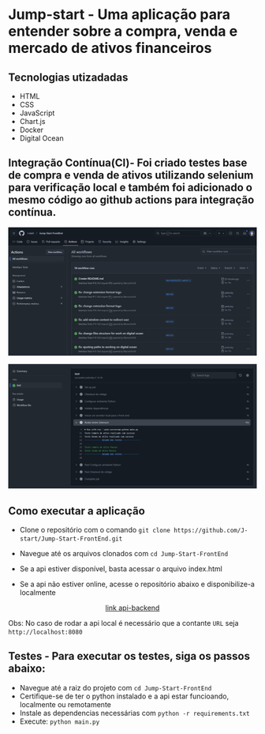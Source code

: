 # Jump-start - Uma aplicação para entender sobre a compra, venda e mercado de ativos financeiros

## Tecnologias utizadadas
- HTML
- CSS
- JavaScript
- Chart.js
- Docker
- Digital Ocean

## Integração Contínua(CI)- Foi criado testes base de compra e venda de ativos utilizando selenium para verificação local e também foi adicionado o mesmo código ao github actions para integração contínua.
<div align="center">

![ci-1](public/app/assets/images/CI-dashboard.PNG)

![ci-2](public/app/assets/images/CI-dashboard-2.PNG)

</div>

## Como executar a aplicação

- Clone o repositório com o comando `git clone https://github.com/J-start/Jump-Start-FrontEnd.git`

- Navegue até os arquivos clonados com `cd Jump-Start-FrontEnd`

- Se a api estiver disponível, basta acessar o arquivo index.html

- Se a api não estiver online, acesse o repositório abaixo e disponibilize-a localmente 
<div align="center">

[link api-backend](https://github.com/J-start/Jump-Start-BackEnd)

</div>

Obs: No caso de rodar a api local é necessário que a contante `URL` seja `http://localhost:8080` 

## Testes - Para executar os testes, siga os passos abaixo:
- Navegue até a raiz do projeto com `cd Jump-Start-FrontEnd`
- Certifique-se de ter o python instalado e a api estar funcioando, localmente ou remotamente
- Instale as dependencias necessárias com `python -r requirements.txt`
- Execute: `python main.py`






